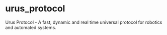 # urus_protocol

Urus Protocol - A fast, dynamic and real time universal protocol for robotics and automated systems.